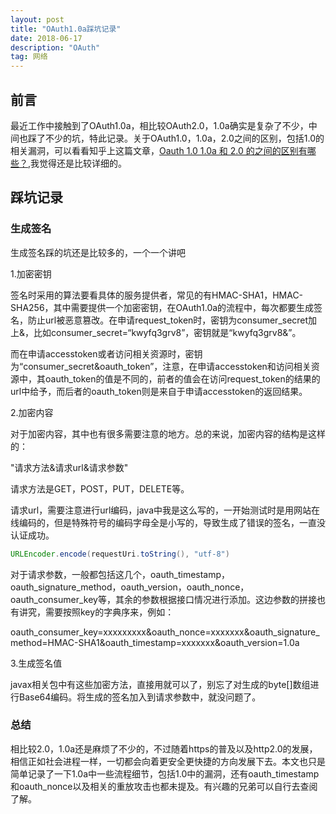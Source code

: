 ```yaml
---
layout: post
title: "OAuth1.0a踩坑记录"
date: 2018-06-17
description: "OAuth"
tag: 网络
---
```


## 前言

最近工作中接触到了OAuth1.0a，相比较OAuth2.0，1.0a确实是复杂了不少，中间也踩了不少的坑，特此记录。关于OAuth1.0，1.0a，2.0之间的区别，包括1.0的相关漏洞，可以看看知乎上这篇文章，[Oauth 1.0 1.0a 和 2.0 的之间的区别有哪些？](https://www.zhihu.com/question/19851243),我觉得还是比较详细的。

## 踩坑记录

### 生成签名

生成签名踩的坑还是比较多的，一个一个讲吧

1.加密密钥

签名时采用的算法要看具体的服务提供者，常见的有HMAC-SHA1，HMAC-SHA256，其中需要提供一个加密密钥，在OAuth1.0a的流程中，每次都要生成签名，防止url被恶意篡改。在申请request_token时，密钥为consumer_secret加上&，比如consumer_secret=“kwyfq3grv8”，密钥就是“kwyfq3grv8&”。

而在申请accesstoken或者访问相关资源时，密钥为“consumer_secret&oauth_token”，注意，在申请accesstoken和访问相关资源中，其oauth_token的值是不同的，前者的值会在访问request_token的结果的url中给予，而后者的oauth_token则是来自于申请accesstoken的返回结果。



2.加密内容

对于加密内容，其中也有很多需要注意的地方。总的来说，加密内容的结构是这样的：

"请求方法&请求url&请求参数"

请求方法是GET，POST，PUT，DELETE等。

请求url，需要注意进行url编码，java中我是这么写的，一开始测试时是用网站在线编码的，但是特殊符号的编码字母全是小写的，导致生成了错误的签名，一直没认证成功。

``` java
URLEncoder.encode(requestUri.toString(), "utf-8")
```

对于请求参数，一般都包括这几个，oauth_timestamp，oauth_signature_method，oauth_version，oauth_nonce，oauth_consumer_key等，其余的参数根据接口情况进行添加。这边参数的拼接也有讲究，需要按照key的字典序来，例如：

oauth_consumer_key=xxxxxxxxx&oauth_nonce=xxxxxxx&oauth_signature_method=HMAC-SHA1&oauth_timestamp=xxxxxxx&oauth_version=1.0a



3.生成签名值

javax相关包中有这些加密方法，直接用就可以了，别忘了对生成的byte[]数组进行Base64编码。将生成的签名加入到请求参数中，就没问题了。



### 总结

相比较2.0，1.0a还是麻烦了不少的，不过随着https的普及以及http2.0的发展，相信正如社会进程一样，一切都会向着更安全更快捷的方向发展下去。本文也只是简单记录了一下1.0a中一些流程细节，包括1.0中的漏洞，还有oauth_timestamp和oauth_nonce以及相关的重放攻击也都未提及。有兴趣的兄弟可以自行去查阅了解。